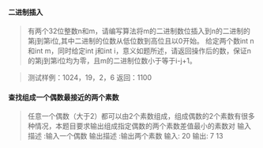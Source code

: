#### 二进制插入

> 有两个32位整数n和m，请编写算法将m的二进制数位插入到n的二进制的第j到第i位,其中二进制的位数从低位数到高位且以0开始。
给定两个数int n和int m，同时给定int j和int i，意义如题所述，请返回操作后的数，保证n的第j到第i位均为零，且m的二进制位数小于等于i-j+1。

> 测试样例：1024，19，2，6
> 返回：1100

#### 查找组成一个偶数最接近的两个素数

> 任意一个偶数（大于2）都可以由2个素数组成，组成偶数的2个素数有很多种情况，本题目要求输出组成指定偶数的两个素数差值最小的素数对
> 输入描述 :输入一个偶数
> 输出描述 :输出两个素数
> 输入: 20
> 输出: 7 13